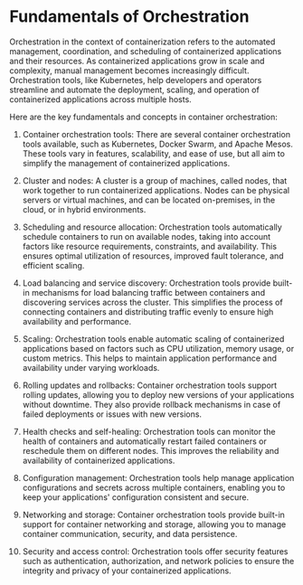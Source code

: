 # Fundamentals of Orchestration

Orchestration in the context of containerization refers to the automated management, coordination, and scheduling of containerized applications and their resources. As containerized applications grow in scale and complexity, manual management becomes increasingly difficult. Orchestration tools, like Kubernetes, help developers and operators streamline and automate the deployment, scaling, and operation of containerized applications across multiple hosts.

Here are the key fundamentals and concepts in container orchestration:

1. Container orchestration tools: There are several container orchestration tools available, such as Kubernetes, Docker Swarm, and Apache Mesos. These tools vary in features, scalability, and ease of use, but all aim to simplify the management of containerized applications.

2. Cluster and nodes: A cluster is a group of machines, called nodes, that work together to run containerized applications. Nodes can be physical servers or virtual machines, and can be located on-premises, in the cloud, or in hybrid environments.

3. Scheduling and resource allocation: Orchestration tools automatically schedule containers to run on available nodes, taking into account factors like resource requirements, constraints, and availability. This ensures optimal utilization of resources, improved fault tolerance, and efficient scaling.

4. Load balancing and service discovery: Orchestration tools provide built-in mechanisms for load balancing traffic between containers and discovering services across the cluster. This simplifies the process of connecting containers and distributing traffic evenly to ensure high availability and performance.

5. Scaling: Orchestration tools enable automatic scaling of containerized applications based on factors such as CPU utilization, memory usage, or custom metrics. This helps to maintain application performance and availability under varying workloads.

6. Rolling updates and rollbacks: Container orchestration tools support rolling updates, allowing you to deploy new versions of your applications without downtime. They also provide rollback mechanisms in case of failed deployments or issues with new versions.

7. Health checks and self-healing: Orchestration tools can monitor the health of containers and automatically restart failed containers or reschedule them on different nodes. This improves the reliability and availability of containerized applications.

8. Configuration management: Orchestration tools help manage application configurations and secrets across multiple containers, enabling you to keep your applications' configuration consistent and secure.

9. Networking and storage: Container orchestration tools provide built-in support for container networking and storage, allowing you to manage container communication, security, and data persistence.

10. Security and access control: Orchestration tools offer security features such as authentication, authorization, and network policies to ensure the integrity and privacy of your containerized applications.